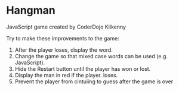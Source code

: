 # Hangman
JavaScript game created by CoderDojo Kilkenny

Try to make these improvements to the game:

1. After the player loses, display the word.
2. Change the game so that mixed case words can be used (e.g. JavaScript).
3. Hide the Restart button until the player has won or lost.
4. Display the man in red if the player. loses.
5. Prevent the player from cintuiing to guess after the game is over
